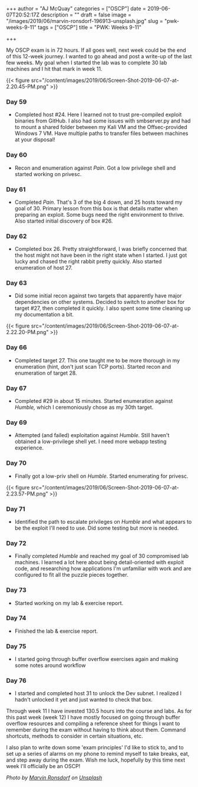 +++
author = "AJ McQuay"
categories = ["OSCP"]
date = 2019-06-07T20:52:17Z
description = ""
draft = false
image = "/images/2019/06/marvin-ronsdorf-196913-unsplash.jpg"
slug = "pwk-weeks-9-11"
tags = ["OSCP"]
title = "PWK: Weeks 9-11"

+++

My OSCP exam is in 72 hours.  If all goes well, next week could be the end of this 12-week journey.  I wanted to go ahead and post a write-up of the last few weeks. My goal when I started the lab was to complete 30 lab machines and I hit that mark in week 11.

{{< figure src="/content/images/2019/06/Screen-Shot-2019-06-07-at-2.20.45-PM.png" >}}

### Day 59

* Completed host #24.  Here I learned not to trust pre-compiled exploit binaries from GitHub.  I also had some issues with smbserver.py and had to mount a shared folder between my Kali VM and the Offsec-provided Windows 7 VM. Have multiple paths to transfer files between machines at your disposal!

### Day 60

* Recon and enumeration against _Pain_.  Got a low privilege shell and started working on privesc.

### Day 61

* Completed _Pain_. That's 3 of the big 4 down, and 25 hosts toward my goal of 30. Primary lesson from this box is that details matter when preparing an exploit. Some bugs need the right environment to thrive. Also started initial discovery of box #26.

### Day 62

* Completed box 26.  Pretty straightforward, I was briefly concerned that the host might not have been in the right state when I started. I just got lucky and chased the right rabbit pretty quickly.  Also started enumeration of host 27.

### Day 63

* Did some initial recon against two targets that apparently have major dependencies on other systems.  Decided to switch to another box for target #27, then completed it quickly. I also spent some time cleaning up my documentation a bit.

{{< figure src="/content/images/2019/06/Screen-Shot-2019-06-07-at-2.22.20-PM.png" >}}

### Day 66

* Completed target 27. This one taught me to be more thorough in my enumeration (hint, don't just scan TCP ports). Started recon and enumeration of target 28.

### Day 67

* Completed #29 in about 15 minutes. Started enumeration against _Humble,_ which I ceremoniously chose as my 30th target.

### Day 69

* Attempted (and failed) exploitation against _Humble._ Still haven't obtained a low-privilege shell yet. I need more webapp testing experience.

### Day 70

* Finally got a low-priv shell on _Humble_. Started enumerating for privesc.

{{< figure src="/content/images/2019/06/Screen-Shot-2019-06-07-at-2.23.57-PM.png" >}}

### Day 71

* Identified the path to escalate privileges on _Humble_ and what appears to be the exploit I'll need to use. Did some testing but more is needed.

### Day 72

* Finally completed _Humble_ and reached my goal of 30 compromised lab machines. I learned a lot here about being detail-oriented with exploit code, and researching how applications I'm unfamiliar with work and are configured to fit all the puzzle pieces together.

### Day 73

* Started working on my lab & exercise report.

### Day 74

* Finished the lab & exercise report.

### Day 75

* I started going through buffer overflow exercises again and making some notes around workflow

### Day 76

* I started and completed host 31 to unlock the Dev subnet. I realized I hadn't unlocked it yet and just wanted to check that box.

Through week 11 I have invested 130.5 hours into the course and labs. As for this past week (week 12) I have mostly focused on going through buffer overflow resources and compiling a reference sheet for things I want to remember during the exam without having to think about them. Command shortcuts, methods to consider in certain situations, etc.

I also plan to write down some 'exam principles' I'd like to stick to, and to set up a series of alarms on my phone to remind myself to take breaks, eat, and step away during the exam. Wish me luck, hopefully by this time next week I'll officially be an OSCP!

_Photo by [Marvin Ronsdorf](https://unsplash.com/@marvin_ronsdorf?utm_source=unsplash&utm_medium=referral&utm_content=creditCopyText) on [Unsplash](https://unsplash.com/search/photos/finish?utm_source=unsplash&utm_medium=referral&utm_content=creditCopyText)_

